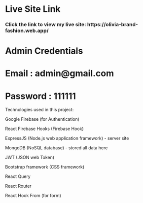 
<h1>Live Site Link</h1>
<h3>Click the link to view my live site: https://olivia-brand-fashion.web.app/</h3>

<h1>Admin Credentials</h1>
<h1>Email : admin@gmail.com</h1>
<h1>Password : 111111</h1>

<p>Technologies used in this project:</p>
<p>Google Firebase (for Authentication)</p>
<p>React Firebase Hooks (Firebase Hook)</p>
<p>ExpressJS (Node.js web application framework) - server site</p>
<p>MongoDB (NoSQL database) - stored all data here</p>
<p>JWT (JSON web Token)</p>
<p>Bootstrap framework (CSS framework)</p>
<p>React Query</p>
<p>React Router</p>
<p>React Hook From (for form)</p>








